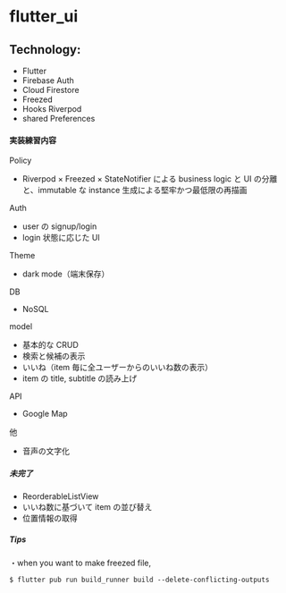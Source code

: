 # flutter_ui

## Technology:

- Flutter
- Firebase Auth
- Cloud Firestore
- Freezed
- Hooks Riverpod
- shared Preferences

#### 実装練習内容

Policy

- Riverpod × Freezed × StateNotifier による business logic と UI の分離と、immutable な instance 生成による堅牢かつ最低限の再描画

Auth

- user の signup/login
- login 状態に応じた UI

Theme

- dark mode（端末保存）

DB

- NoSQL

model

- 基本的な CRUD
- 検索と候補の表示
- いいね（item 毎に全ユーザーからのいいね数の表示）
- item の title, subtitle の読み上げ

API

- Google Map

他

- 音声の文字化

##### 未完了

- ReorderableListView
- いいね数に基づいて item の並び替え
- 位置情報の取得

##### Tips

・when you want to make freezed file,

```
$ flutter pub run build_runner build --delete-conflicting-outputs
```
